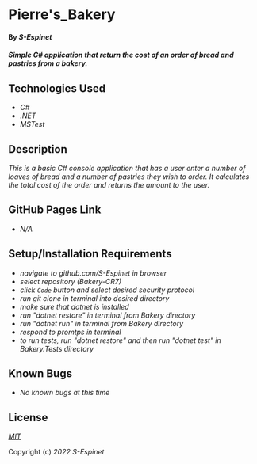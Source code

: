 # Pierre's\_Bakery

#### By _**S-Espinet**_

#### _Simple C# application that return the cost of an order of bread and pastries from a bakery._ 

## Technologies Used

* _C#_
* _.NET_
* _MSTest_

## Description

_This is a basic C# console application that has a user enter a number of loaves of bread and a number of pastries they wish to order. It calculates the total cost of the order and returns the amount to the user._

## GitHub Pages Link

* _N/A_

## Setup/Installation Requirements

* _navigate to github.com/S-Espinet in browser_
* _select repository (Bakery-CR7)_
* _click `Code` button and select desired security protocol_
* _run git clone in terminal into desired directory_
* _make sure that dotnet is installed_
* _run "dotnet restore" in terminal from Bakery directory_
* _run "dotnet run" in terminal from Bakery directory_
* _respond to promtps in terminal_
* _to run tests, run "dotnet restore" and then run "dotnet test" in Bakery.Tests directory_

## Known Bugs

* _No known bugs at this time_

## License

_[MIT](https://en.wikipedia.org/wiki/MIT_License)_

Copyright (c) _2022_ _S-Espinet_